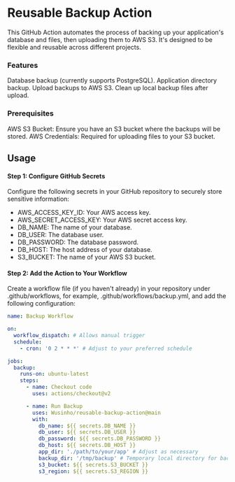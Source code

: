# Reusable Backup Action

This GitHub Action automates the process of backing up your application's database and files, then uploading them to AWS S3. It's designed to be flexible and reusable across different projects.

### Features
Database backup (currently supports PostgreSQL).
Application directory backup.
Upload backups to AWS S3.
Clean up local backup files after upload.

### Prerequisites
AWS S3 Bucket: Ensure you have an S3 bucket where the backups will be stored.
AWS Credentials: Required for uploading files to your S3 bucket.

## Usage

#### Step 1: Configure GitHub Secrets
Configure the following secrets in your GitHub repository to securely store sensitive information:

- AWS_ACCESS_KEY_ID: Your AWS access key.
- AWS_SECRET_ACCESS_KEY: Your AWS secret access key.
- DB_NAME: The name of your database.
- DB_USER: The database user.
- DB_PASSWORD: The database password.
- DB_HOST: The host address of your database.
- S3_BUCKET: The name of your AWS S3 bucket.

#### Step 2: Add the Action to Your Workflow
Create a workflow file (if you haven't already) in your repository under .github/workflows, for example, .github/workflows/backup.yml, and add the following configuration:

```yaml
name: Backup Workflow

on:
  workflow_dispatch: # Allows manual trigger
  schedule:
    - cron: '0 2 * * *' # Adjust to your preferred schedule

jobs:
  backup:
    runs-on: ubuntu-latest
    steps:
      - name: Checkout code
        uses: actions/checkout@v2

      - name: Run Backup
        uses: Wusinho/reusable-backup-action@main
        with:
          db_name: ${{ secrets.DB_NAME }}
          db_user: ${{ secrets.DB_USER }}
          db_password: ${{ secrets.DB_PASSWORD }}
          db_host: ${{ secrets.DB_HOST }}
          app_dir: './path/to/your/app' # Adjust as necessary
          backup_dir: '/tmp/backup' # Temporary local directory for backup files
          s3_bucket: ${{ secrets.S3_BUCKET }}
          s3_region: ${{ secrets.S3_REGION }}
```